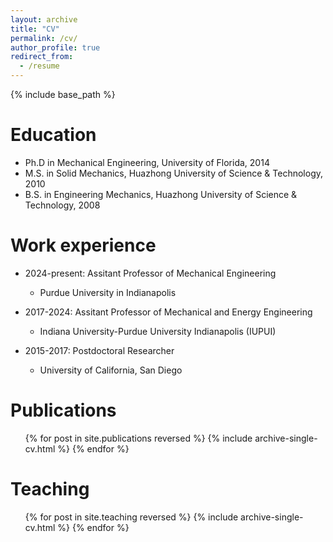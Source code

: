 ```yaml
---
layout: archive
title: "CV"
permalink: /cv/
author_profile: true
redirect_from:
  - /resume
---
```


{% include base_path %}

Education
======
* Ph.D in Mechanical Engineering, University of Florida, 2014
* M.S. in Solid Mechanics, Huazhong University of Science & Technology, 2010
* B.S. in Engineering Mechanics, Huazhong University of Science & Technology, 2008

Work experience
======
* 2024-present: Assitant Professor of Mechanical Engineering
  * Purdue University in Indianapolis

* 2017-2024: Assitant Professor of Mechanical and Energy Engineering
  * Indiana University-Purdue University Indianapolis (IUPUI)

* 2015-2017: Postdoctoral Researcher
  * University of California, San Diego
  
Publications
======
  <ul>{% for post in site.publications reversed %}
    {% include archive-single-cv.html %}
  {% endfor %}</ul>
<!---  
Talks
======
  <ul>{% for post in site.talks reversed %}
    {% include archive-single-talk-cv.html  %}
  {% endfor %}</ul>
-->

Teaching
======
  <ul>{% for post in site.teaching reversed %}
    {% include archive-single-cv.html %}
  {% endfor %}</ul>
  
